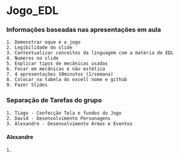 # Jogo_EDL

### Informações baseadas nas apresentações em aula

    1. Demonstrar oque é o jogo
    2. Legibilidade do slide 
    3. Contextualizar conceitos da linguagem com a matéria de EDL
    4. Numeros no slide
    5. Explicar tipos de mecânicas usadas
    6. Focar em mecânicas e não estética
    7. 4 apresentações 10minutos (1/semana)
    8. Colocar na tabela do excell nome e github
    9. Fazer Slides

### Separação de Tarefas do grupo

    1. Tiago - Confecção Tela e fundos do Jogo
    2. David - Desenvolvimento Personagens
    3. Alexandre - Desenvolvimento Armas e Eventos

#### Alexandre

    1. 

